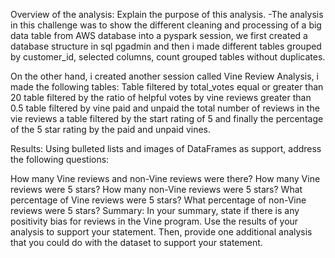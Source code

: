Overview of the analysis: Explain the purpose of this analysis.
-The analysis in this challenge was to show the different cleaning and processing of a big data table from AWS database into a pyspark session, we first created a database structure in sql pgadmin and then i made different tables grouped by customer_id, selected columns, count grouped tables without duplicates.

On the other hand, i created another session called Vine Review Analysis, i made the following tables:
Table filtered by total_votes equal or greater than 20
table filtered by the ratio of helpful votes by vine reviews greater than 0.5
table filtered by vine paid and unpaid
the total number of reviews in the vie reviews
a table filtered by the start rating of 5 and finally the percentage of the 5 star rating by the paid and unpaid vines.



Results: Using bulleted lists and images of DataFrames as support, address the following questions:

How many Vine reviews and non-Vine reviews were there?
How many Vine reviews were 5 stars? How many non-Vine reviews were 5 stars?
What percentage of Vine reviews were 5 stars? What percentage of non-Vine reviews were 5 stars?
Summary: In your summary, state if there is any positivity bias for reviews in the Vine program. Use the results of your analysis to support your statement. Then, provide one additional analysis that you could do with the dataset to support your statement.

